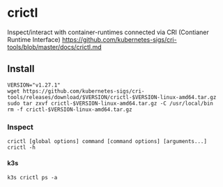 # crictl
Inspect/interact with container-runtimes connected via CRI (Contianer Runtime Interface)
https://github.com/kubernetes-sigs/cri-tools/blob/master/docs/crictl.md

## Install
```terminal
VERSION="v1.27.1"
wget https://github.com/kubernetes-sigs/cri-tools/releases/download/$VERSION/crictl-$VERSION-linux-amd64.tar.gz
sudo tar zxvf crictl-$VERSION-linux-amd64.tar.gz -C /usr/local/bin
rm -f crictl-$VERSION-linux-amd64.tar.gz
```

### Inspect
    crictl [global options] command [command options] [arguments...]
    crictl -h

#### k3s
    k3s crictl ps -a
